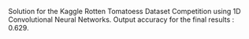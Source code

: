 Solution for the Kaggle Rotten Tomatoess Dataset Competition using 1D Convolutional Neural Networks. Output accuracy for the final results : 0.629.
